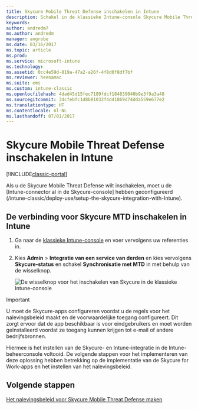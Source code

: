 ```yaml
---
title: Skycure Mobile Threat Defense inschakelen in Intune
description: Schakel in de klassieke Intune-console Skycure Mobile Threat Defense in.
keywords: 
author: andredm7
ms.author: andredm
manager: angrobe
ms.date: 03/16/2017
ms.topic: article
ms.prod: 
ms.service: microsoft-intune
ms.technology: 
ms.assetid: 0cc4e59d-819a-47a2-a26f-4f8d0f8df7bf
ms.reviewer: heenamac
ms.suite: ems
ms.custom: intune-classic
ms.openlocfilehash: 4dad45d15fec7189fdcf184839040b9e3f9a3a48
ms.sourcegitcommit: 34cfebfc1d8b81032f4d41869d74dda559e677e2
ms.translationtype: HT
ms.contentlocale: nl-NL
ms.lasthandoff: 07/01/2017
---
```

# <a name="enable-skycure-mobile-threat-defense-in-intune"></a>Skycure Mobile Threat Defense inschakelen in Intune

[!INCLUDE[classic-portal](../includes/classic-portal.md)]

Als u de Skycure Mobile Threat Defense wilt inschakelen, moet u de [Intune-connector al in de Skycure-console] hebben geconfigureerd (/intune-classic/deploy-use/setup-the-skycure-integration-with-Intune).

## <a name="to-enable-the-skycure-mtd-connection-in-intune"></a>De verbinding voor Skycure MTD inschakelen in Intune

1.  Ga naar de [klassieke Intune-console](https://manage.microsoft.com/) en voer vervolgens uw referenties in.

2.  Kies **Admin** &gt; **Integratie van een service van derden** en kies vervolgens **Skycure-status** en schakel **Synchronisatie met MTD** in met behulp van de wisselknop.

    ![De wisselknop voor het inschakelen van Skycure in de klassieke Intune-console](../media/mtp/enable-skycure-1.png)

> [!IMPORTANT] 
> U moet de Skycure-apps configureren voordat u de regels voor het nalevingsbeleid maakt en de voorwaardelijke toegang configureert. Dit zorgt ervoor dat de app beschikbaar is voor eindgebruikers en moet worden geïnstalleerd voordat ze toegang kunnen krijgen tot e-mail of andere bedrijfsbronnen.

Hiermee is het instellen van de Skycure- en Intune-integratie in de Intune-beheerconsole voltooid. De volgende stappen voor het implementeren van deze oplossing hebben betrekking op de implementatie van de Skycure for Work-apps en het instellen van het nalevingsbeleid.

## <a name="next-steps"></a>Volgende stappen

[Het nalevingsbeleid voor Skycure Mobile Threat Defense maken](/intune-classic/deploy-use/create-skycure-mobile-threat-defense-compliance-policy)

